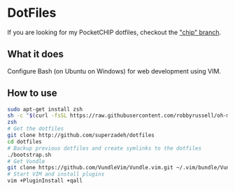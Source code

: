 # DotFiles

If you are looking for my PocketCHIP dotfiles, checkout the ["chip" branch](https://github.com/superzadeh/dotfiles/tree/chip).

## What it does

Configure Bash (on Ubuntu on Windows) for web development using VIM.

## How to use 

```sh
sudo apt-get install zsh
sh -c "$(curl -fsSL https://raw.githubusercontent.com/robbyrussell/oh-my-zsh/master/tools/install.sh)"
zsh
# Get the dotfiles
git clone http://github.com/superzadeh/dotfiles
cd dotfiles
# Backup previous dotfiles and create symlinks to the dotfiles
./bootstrap.sh
# Get Vundle
git clone https://github.com/VundleVim/Vundle.vim.git ~/.vim/bundle/Vundle.vim
# Start VIM and install plugins
vim +PluginInstall +qall
```
